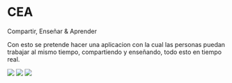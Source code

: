 CEA
===

Compartir, Enseñar &amp; Aprender


Con esto se pretende hacer una aplicacion con la cual las personas puedan trabajar al mismo tiempo, 
compartiendo y enseñando, todo esto en tiempo real.

<img src="http://i.imgur.com/otIRz8f.png" />

<img src="http://i.imgur.com/1UHsbmy.png" />

<img src="http://i.imgur.com/rn9XEJw.png" />
